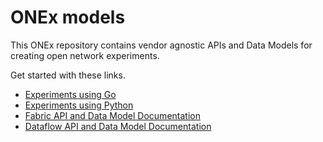 # ONEx models
This ONEx repository contains vendor agnostic APIs and Data Models for creating open network experiments.

Get started with these links.
- [Experiments using Go](GO.md)
- [Experiments using Python](PYTHON.md)
- [Fabric API and Data Model Documentation](./artifacts/fabric_openapi.html)
- [Dataflow API and Data Model Documentation](./artifacts/dataflow_openapi.html)


